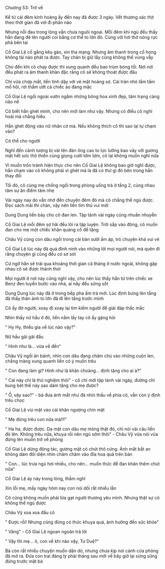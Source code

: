 




Chương 53: Trở về

Kể từ cái đêm kinh hoàng ấy đến nay đã được 3 ngày. Vết thương xác thịt theo thời gian đã vơi đi phần nào

Nhưng nỗi đau trong lòng vẫn chưa nguôi ngoai. Mỗi đêm khi ngủ đều thấy hắn đang đè lên người coi bằng cơ thể to lớn đó. Cùng với hơi thở nóng rực phả bên tai

Cố Giai Lệ cố gắng kêu gào, xin tha mạng. Nhưng âm thanh trong cổ họng không tài nào phát ra được. Tay chân bị giữ lấy cũng không thể vùng vẫy

Cho đến khi cô chạy được thì xung quanh đều bao trùm bóng tối. Nơi nơi đều phát ra âm thanh khàn đặc rằng cô sẽ không thoát được đâu

Chỉ vừa chợp mắt, liền tỉnh dậy với vẻ mặt hoảng sợ. Cái trán nhỏ lấm tấm mồ hôi, rơi thấm ướt cả chiếc áo đang mặc

Cố Giai Lệ ngồi ngoài vườn ngắm những bông hoa xinh đẹp, tâm trạng càng não nề

Cô biết hắn ghét mình, cho nên mới làm như vậy. Nhưng có điều cô nghĩ hoài mà chẳng hiểu

Hắn ghét động vào nữ nhân cơ mà. Nếu không thích cô thì sao lại tự chạm vào?

Có thể cho người

Nghĩ đến cảnh tượng bị vài tên đàn ông cao to lực lưỡng bao vây với gương mặt hết sức thô thiển cùng giọng cười tởm lợm, cô lại không muốn nghĩ nữa

Vì muốn trốn tránh hiện thực cho nên Cố Giai Lệ không bao giờ nghĩ được, hắn chạm vào cô không phải vì ghét mà là đã có thứ gì đó bên trong hắn thay đổi

Tối đó, cô cùng mẹ chồng ngồi trong phòng uống trà ở tầng 2, cùng nhau tâm sự ăn điểm tâm nhẹ

Vài ngày nay do vẫn nhớ đến chuyện đêm đó mà cô chẳng thể ngủ được. Đọc sách mãi thì chán, vậy nên liền tìm thú vui mới

Dung Dung liền bày cho cô đan len. Tập tành vài ngày cũng nhuần nhuyễn

Cố Giai Lệ mỗi đêm sợ hãi đều lôi ra tập luyện. Trời sắp vào đông, cô muốn đan cho mẹ một chiếc khăn quàng cổ để tặng

Châu Vỹ cùng con dâu ngồi trong cái bàn sưởi ấm áp, trò chuyện khá vui vẻ

Cố Giai Lệ lúc này đã quá đinh ninh vào những lời mọi người nói, mà quên đi rằng chuyện gì cũng đều có sơ sót

Cứ ngỡ hắn sẽ trải qua khoảng thời gian cả tháng ở nước ngoài, không gặp nhau cô sẽ được thảnh thơi

Mọi người ở nơi này cũng nghĩ vậy, cho nên lúc thấy hắn từ trên chiếc xe Benz đen tuyền bước vào nhà, ai nấy đều sửng sốt

Dung Dung lúc này đã ở trong bếp pha ấm trà mới. Lúc định bưng lên tầng đã thấy thân ảnh to lớn đã đi lên tầng trước mình

Cô ấy đơ người, xoay đi xoay lại tìm kiếm người để giải đáp thắc mắc

Nhìn thấy nữ hầu ở đó, liền nắm lấy tay cô ấy gặng hỏi

" Hy Hy, thiếu gia về lúc nào vậy?"

Nữ hầu gãi gãi đầu

" Hình như là... vừa về đến"



Châu Vỹ ngồi ăn bánh, nhìn con dâu đang chăm chú vào những cuộn len, chẳng màng xung quanh liền có ý muốn trêu

" Con đang làm gì? Hình như là khăn choàng... định tặng cho ai à?"

" Cái này chỉ là thử nghiệm thôi" - cô chỉ mới tập tành vài ngày, đường chỉ bung bét thế này sao dám tặng cho mẹ được?

" Ồ, vậy sao?" - bà đưa ánh mắt như đã nhìn thấu về phía cô, vẫn còn ý định trêu chọc

Cố Giai Lệ vùi mặt vào cái khăn ngượng chín mặt

" Mẹ đừng trêu con nữa mà!!!"

" Ha ha, được được. Da mặt con dâu mẹ mỏng thật đó, chỉ nói vài câu liền đỏ lên. Không trêu nữa, khuya rồi nên ngủ sớm thôi" - Châu Vỹ vừa nói vừa đứng lên muốn trở về phòng

Cố Giai Lệ dừng động tác, gương mặt có chút thô cứng. Ánh mắt bất an không dám đối diện nhìn chăm chăm vào đĩa hoa quả trên bàn

" Con... lúc trưa ngủ hơi nhiều, cho nên... muốn thức để đan khăn thêm chút nữa"

Cố Giai Lệ áy náy trong lòng, thầm nghĩ

Xin lỗi mẹ, mấy ngày hôm nay con nói dối rất nhiều lần

Cô cũng không muốn phải lừa gạt người thương yêu mình. Nhưng thật sự cô không thể ngủ được

Châu Vỹ xoa xoa đầu cô

" Được rồi! Nhưng cũng đừng có thức khuya quá, ảnh hưởng đến sức khỏe"

" Vâng" - Cố Giai Lệ ngoan ngoãn trả lời

" Vậy thì mẹ... ô, con về khi nào vậy, Tư Duệ?"

Bà còn rất nhiều chuyện muốn dặn dò, nhưng chưa kịp nói cánh cửa phòng đã mở ra. Đứa con trai đáng lý phải tháng sau mới về bây giờ lại sừng sững đứng trước mặt bà




